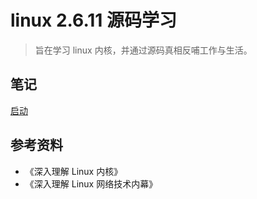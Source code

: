 # linux 2.6.11 源码学习

> 旨在学习 linux 内核，并通过源码真相反哺工作与生活。

## 笔记

[启动](./docs/setup.md)

## 参考资料

- 《深入理解 Linux 内核》
- 《深入理解 Linux 网络技术内幕》
